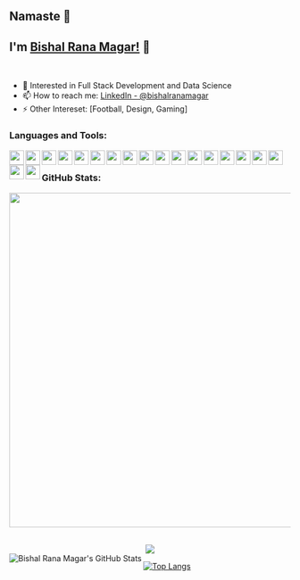 ## Namaste 🙏

## I'm [Bishal Rana Magar!](https://www.ranamagarbishal.com.np) 👋

<br/>

- 🌱 Interested in Full Stack Development and Data Science
- 📫 How to reach me: [LinkedIn - @bishalranamagar](https://www.linkedin.com/in/bishal-rana-magar-056617205)
- ⚡ Other Intereset: [Football, Design, Gaming]

### Languages and Tools:

<img align="left" src="https://cdn.jsdelivr.net/gh/devicons/devicon/icons/python/python-original.svg" width="26px" />
<img align="left" src="https://cdn.jsdelivr.net/gh/devicons/devicon/icons/nodejs/nodejs-plain.svg" width="26px" />
<img align="left" src="https://cdn.jsdelivr.net/gh/devicons/devicon/icons/mysql/mysql-original.svg" width="26px" />
<img align="left" src="https://cdn.jsdelivr.net/gh/devicons/devicon/icons/mongodb/mongodb-original.svg" width="26px" />
<img align="left" src="https://cdn.jsdelivr.net/gh/devicons/devicon/icons/neo4j/neo4j-original-wordmark.svg" width="26px" />
<img align="left" src="https://cdn.jsdelivr.net/gh/devicons/devicon/icons/git/git-original.svg" width="26px" />
<img align="left" src="https://cdn.jsdelivr.net/gh/devicons/devicon/icons/django/django-plain.svg" width="26px" />
<img align="left" src="https://cdn.jsdelivr.net/gh/devicons/devicon/icons/vscode/vscode-original.svg" width="26px" />
<img align="left" src="https://cdn.jsdelivr.net/gh/devicons/devicon/icons/html5/html5-original.svg" width="26px" />
<img align="left" src="https://cdn.jsdelivr.net/gh/devicons/devicon/icons/css3/css3-original.svg" width="26px" />
<img align="left" src="https://cdn.jsdelivr.net/gh/devicons/devicon/icons/javascript/javascript-original.svg" width="26px" />
<img align="left" src="https://cdn.jsdelivr.net/gh/devicons/devicon/icons/react/react-original.svg" width="26px" />
<img align="left" src="https://cdn.jsdelivr.net/gh/devicons/devicon/icons/redux/redux-original.svg" width="26px" />
<img align="left" src="https://cdn.jsdelivr.net/gh/devicons/devicon/icons/oracle/oracle-original.svg" width="26px" />
<img align="left" src="https://cdn.jsdelivr.net/gh/devicons/devicon/icons/canva/canva-original.svg" width="26px" />
<img align="left" src="https://cdn.jsdelivr.net/gh/devicons/devicon/icons/flutter/flutter-original.svg" width="26px" />
<img align="left" src="https://cdn.jsdelivr.net/gh/devicons/devicon/icons/dart/dart-original.svg" width="26px" />
<img align="left" src="https://cdn.jsdelivr.net/gh/devicons/devicon/icons/pandas/pandas-original.svg" width="26px" />
<img align="left" src="https://cdn.jsdelivr.net/gh/devicons/devicon/icons/figma/figma-original.svg" width="26px" />
          
          
<br/>

### GitHub Stats:

<p align = "center">
  <img src = "https://github-readme-streak-stats.herokuapp.com/?user=mrwhitehat07&theme=dark&hide_border=true" width = 600>
</p>

<br>
<div align = "center">
  <img src = "https://activity-graph.herokuapp.com/graph?username=mrwhitehat07&theme=dracula">
</div>

<img align="left" alt="Bishal Rana Magar's GitHub Stats" src="https://github-readme-stats.vercel.app/api?username=mrwhitehat07&show_icons=true&hide_border=true&theme=radical" />

[![Top Langs](https://github-readme-stats.vercel.app/api/top-langs/?username=mrwhitehat07&layout=compact)](https://github.com/mrwhitehat07)
